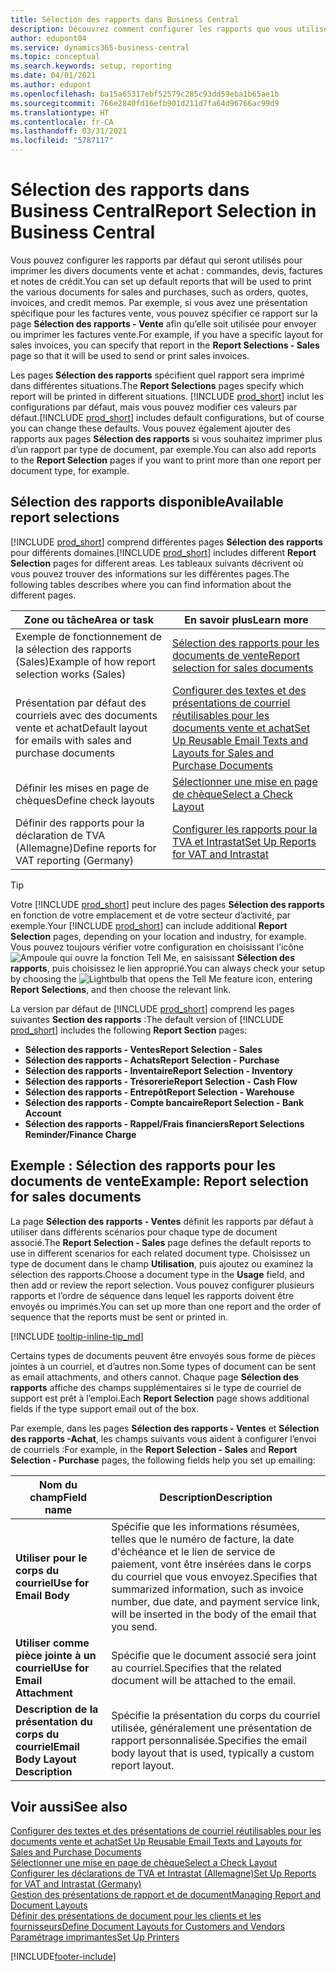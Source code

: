 ```yaml
---
title: Sélection des rapports dans Business Central
description: Découvrez comment configurer les rapports que vous utilisez pour imprimer différents types de documents dans Business Central.
author: edupont04
ms.service: dynamics365-business-central
ms.topic: conceptual
ms.search.keywords: setup, reporting
ms.date: 04/01/2021
ms.author: edupont
ms.openlocfilehash: ba15a65317ebf52579c285c93dd59eba1b65ae1b
ms.sourcegitcommit: 766e2840fd16efb901d211d7fa64d96766ac99d9
ms.translationtype: HT
ms.contentlocale: fr-CA
ms.lasthandoff: 03/31/2021
ms.locfileid: "5787117"
---
```

# <a name="report-selection-in-business-central"></a><span data-ttu-id="443d1-103">Sélection des rapports dans Business Central</span><span class="sxs-lookup"><span data-stu-id="443d1-103">Report Selection in Business Central</span></span>

<span data-ttu-id="443d1-104">Vous pouvez configurer les rapports par défaut qui seront utilisés pour imprimer les divers documents vente et achat : commandes, devis, factures et notes de crédit.</span><span class="sxs-lookup"><span data-stu-id="443d1-104">You can set up default reports that will be used to print the various documents for sales and purchases, such as orders, quotes, invoices, and credit memos.</span></span> <span data-ttu-id="443d1-105">Par exemple, si vous avez une présentation spécifique pour les factures vente, vous pouvez spécifier ce rapport sur la page **Sélection des rapports - Vente** afin qu’elle soit utilisée pour envoyer ou imprimer les factures vente.</span><span class="sxs-lookup"><span data-stu-id="443d1-105">For example, if you have a specific layout for sales invoices, you can specify that report in the **Report Selections - Sales** page so that it will be used to send or print sales invoices.</span></span>  

<span data-ttu-id="443d1-106">Les pages **Sélection des rapports** spécifient quel rapport sera imprimé dans différentes situations.</span><span class="sxs-lookup"><span data-stu-id="443d1-106">The **Report Selections** pages specify which report will be printed in different situations.</span></span> <span data-ttu-id="443d1-107">[!INCLUDE [prod_short](includes/prod_short.md)] inclut les configurations par défaut, mais vous pouvez modifier ces valeurs par défaut.</span><span class="sxs-lookup"><span data-stu-id="443d1-107">[!INCLUDE [prod_short](includes/prod_short.md)] includes default configurations, but of course you can change these defaults.</span></span> <span data-ttu-id="443d1-108">Vous pouvez également ajouter des rapports aux pages **Sélection des rapports** si vous souhaitez imprimer plus d’un rapport par type de document, par exemple.</span><span class="sxs-lookup"><span data-stu-id="443d1-108">You can also add reports to the **Report Selection** pages if you want to print more than one report per document type, for example.</span></span>  

## <a name="available-report-selections"></a><span data-ttu-id="443d1-109">Sélection des rapports disponible</span><span class="sxs-lookup"><span data-stu-id="443d1-109">Available report selections</span></span>

<span data-ttu-id="443d1-110">[!INCLUDE [prod_short](includes/prod_short.md)] comprend différentes pages **Sélection des rapports** pour différents domaines.</span><span class="sxs-lookup"><span data-stu-id="443d1-110">[!INCLUDE [prod_short](includes/prod_short.md)] includes different **Report Selection** pages for different areas.</span></span> <span data-ttu-id="443d1-111">Les tableaux suivants décrivent où vous pouvez trouver des informations sur les différentes pages.</span><span class="sxs-lookup"><span data-stu-id="443d1-111">The following tables describes where you can find information about the different pages.</span></span>  

|<span data-ttu-id="443d1-112">Zone ou tâche</span><span class="sxs-lookup"><span data-stu-id="443d1-112">Area or task</span></span>  |<span data-ttu-id="443d1-113">En savoir plus</span><span class="sxs-lookup"><span data-stu-id="443d1-113">Learn more</span></span>|
|--------------|----------|
|<span data-ttu-id="443d1-114">Exemple de fonctionnement de la sélection des rapports (Sales)</span><span class="sxs-lookup"><span data-stu-id="443d1-114">Example of how report selection works (Sales)</span></span>|[<span data-ttu-id="443d1-115">Sélection des rapports pour les documents de vente</span><span class="sxs-lookup"><span data-stu-id="443d1-115">Report selection for sales documents</span></span>](#example-report-selection-for-sales-documents)|
|<span data-ttu-id="443d1-116">Présentation par défaut des courriels avec des documents vente et achat</span><span class="sxs-lookup"><span data-stu-id="443d1-116">Default layout for emails with sales and purchase documents</span></span>  |[<span data-ttu-id="443d1-117">Configurer des textes et des présentations de courriel réutilisables pour les documents vente et achat</span><span class="sxs-lookup"><span data-stu-id="443d1-117">Set Up Reusable Email Texts and Layouts for Sales and Purchase Documents</span></span>](admin-how-setup-email.md#set-up-reusable-email-texts-and-layouts-for-sales-and-purchase-documents) |
|<span data-ttu-id="443d1-118">Définir les mises en page de chèques</span><span class="sxs-lookup"><span data-stu-id="443d1-118">Define check layouts</span></span>     |[<span data-ttu-id="443d1-119">Sélectionner une mise en page de chèque</span><span class="sxs-lookup"><span data-stu-id="443d1-119">Select a Check Layout</span></span>](finance-how-define-check-layouts.md) |
|<span data-ttu-id="443d1-120">Définir des rapports pour la déclaration de TVA (Allemagne)</span><span class="sxs-lookup"><span data-stu-id="443d1-120">Define reports for VAT reporting (Germany)</span></span>|[<span data-ttu-id="443d1-121">Configurer les rapports pour la TVA et Intrastat</span><span class="sxs-lookup"><span data-stu-id="443d1-121">Set Up Reports for VAT and Intrastat</span></span>](LocalFunctionality/Germany/how-to-set-up-reports-for-vat-and-intrastat.md) |

> [!TIP]
> <span data-ttu-id="443d1-122">Votre [!INCLUDE [prod_short](includes/prod_short.md)] peut inclure des pages **Sélection des rapports** en fonction de votre emplacement et de votre secteur d’activité, par exemple.</span><span class="sxs-lookup"><span data-stu-id="443d1-122">Your [!INCLUDE [prod_short](includes/prod_short.md)] can include additional **Report Selection** pages, depending on your location and industry, for example.</span></span> <span data-ttu-id="443d1-123">Vous pouvez toujours vérifier votre configuration en choisissant l’icône ![Ampoule qui ouvre la fonction Tell Me](media/ui-search/search_small.png "Dites-moi ce que vous voulez faire"), en saisissant **Sélection des rapports**, puis choisissez le lien approprié.</span><span class="sxs-lookup"><span data-stu-id="443d1-123">You can always check your setup by choosing the ![Lightbulb that opens the Tell Me feature](media/ui-search/search_small.png "Tell me what you want to do") icon, entering **Report Selections**, and then choose the relevant link.</span></span>

<span data-ttu-id="443d1-124">La version par défaut de [!INCLUDE [prod_short](includes/prod_short.md)] comprend les pages suivantes **Section des rapports** :</span><span class="sxs-lookup"><span data-stu-id="443d1-124">The default version of [!INCLUDE [prod_short](includes/prod_short.md)] includes the following **Report Section** pages:</span></span>

* <span data-ttu-id="443d1-125">**Sélection des rapports - Ventes**</span><span class="sxs-lookup"><span data-stu-id="443d1-125">**Report Selection - Sales**</span></span>  
* <span data-ttu-id="443d1-126">**Sélection des rapports - Achats**</span><span class="sxs-lookup"><span data-stu-id="443d1-126">**Report Selection - Purchase**</span></span>  
* <span data-ttu-id="443d1-127">**Sélection des rapports - Inventaire**</span><span class="sxs-lookup"><span data-stu-id="443d1-127">**Report Selection - Inventory**</span></span>  
* <span data-ttu-id="443d1-128">**Sélection des rapports - Trésorerie**</span><span class="sxs-lookup"><span data-stu-id="443d1-128">**Report Selection - Cash Flow**</span></span>  
* <span data-ttu-id="443d1-129">**Sélection des rapports - Entrepôt**</span><span class="sxs-lookup"><span data-stu-id="443d1-129">**Report Selection - Warehouse**</span></span>  
* <span data-ttu-id="443d1-130">**Sélection des rapports - Compte bancaire**</span><span class="sxs-lookup"><span data-stu-id="443d1-130">**Report Selection - Bank Account**</span></span>  
* <span data-ttu-id="443d1-131">**Sélection des rapports - Rappel/Frais financiers**</span><span class="sxs-lookup"><span data-stu-id="443d1-131">**Report Selections Reminder/Finance Charge**</span></span>  

## <a name="example-report-selection-for-sales-documents"></a><span data-ttu-id="443d1-132">Exemple : Sélection des rapports pour les documents de vente</span><span class="sxs-lookup"><span data-stu-id="443d1-132">Example: Report selection for sales documents</span></span>

<span data-ttu-id="443d1-133">La page **Sélection des rapports - Ventes** définit les rapports par défaut à utiliser dans différents scénarios pour chaque type de document associé.</span><span class="sxs-lookup"><span data-stu-id="443d1-133">The **Report Selection - Sales** page defines the default reports to use in different scenarios for each related document type.</span></span> <span data-ttu-id="443d1-134">Choisissez un type de document dans le champ **Utilisation**, puis ajoutez ou examinez la sélection des rapports.</span><span class="sxs-lookup"><span data-stu-id="443d1-134">Choose a document type in the **Usage** field, and then add or review the report selection.</span></span> <span data-ttu-id="443d1-135">Vous pouvez configurer plusieurs rapports et l’ordre de séquence dans lequel les rapports doivent être envoyés ou imprimés.</span><span class="sxs-lookup"><span data-stu-id="443d1-135">You can set up more than one report and the order of sequence that the reports must be sent or printed in.</span></span>  

[!INCLUDE [tooltip-inline-tip_md](includes/tooltip-inline-tip_md.md)]

<span data-ttu-id="443d1-136">Certains types de documents peuvent être envoyés sous forme de pièces jointes à un courriel, et d’autres non.</span><span class="sxs-lookup"><span data-stu-id="443d1-136">Some types of document can be sent as email attachments, and others cannot.</span></span> <span data-ttu-id="443d1-137">Chaque page **Sélection des rapports** affiche des champs supplémentaires si le type de courriel de support est prêt à l’emploi.</span><span class="sxs-lookup"><span data-stu-id="443d1-137">Each **Report Selection** page shows additional fields if the type support email out of the box.</span></span>  

<span data-ttu-id="443d1-138">Par exemple, dans les pages **Sélection des rapports - Ventes** et **Sélection des rapports -Achat**, les champs suivants vous aident à configurer l’envoi de courriels :</span><span class="sxs-lookup"><span data-stu-id="443d1-138">For example, in the **Report Selection - Sales** and **Report Selection - Purchase** pages, the following fields help you set up emailing:</span></span>

|<span data-ttu-id="443d1-139">Nom du champ</span><span class="sxs-lookup"><span data-stu-id="443d1-139">Field name</span></span> |<span data-ttu-id="443d1-140">Description</span><span class="sxs-lookup"><span data-stu-id="443d1-140">Description</span></span>  |
|-----------|-------------|
|<span data-ttu-id="443d1-141">**Utiliser pour le corps du courriel**</span><span class="sxs-lookup"><span data-stu-id="443d1-141">**Use for Email Body**</span></span>| <span data-ttu-id="443d1-142">Spécifie que les informations résumées, telles que le numéro de facture, la date d'échéance et le lien de service de paiement, vont être insérées dans le corps du courriel que vous envoyez.</span><span class="sxs-lookup"><span data-stu-id="443d1-142">Specifies that summarized information, such as invoice number, due date, and payment service link, will be inserted in the body of the email that you send.</span></span>        |
|<span data-ttu-id="443d1-143">**Utiliser comme pièce jointe à un courriel**</span><span class="sxs-lookup"><span data-stu-id="443d1-143">**Use for Email Attachment**</span></span>| <span data-ttu-id="443d1-144">Spécifie que le document associé sera joint au courriel.</span><span class="sxs-lookup"><span data-stu-id="443d1-144">Specifies that the related document will be attached to the email.</span></span>|
|<span data-ttu-id="443d1-145">**Description de la présentation du corps du courriel**</span><span class="sxs-lookup"><span data-stu-id="443d1-145">**Email Body Layout Description**</span></span>|<span data-ttu-id="443d1-146">Spécifie la présentation du corps du courriel utilisée, généralement une présentation de rapport personnalisée.</span><span class="sxs-lookup"><span data-stu-id="443d1-146">Specifies the email body layout that is used, typically a custom report layout.</span></span> |

## <a name="see-also"></a><span data-ttu-id="443d1-147">Voir aussi</span><span class="sxs-lookup"><span data-stu-id="443d1-147">See also</span></span>

[<span data-ttu-id="443d1-148">Configurer des textes et des présentations de courriel réutilisables pour les documents vente et achat</span><span class="sxs-lookup"><span data-stu-id="443d1-148">Set Up Reusable Email Texts and Layouts for Sales and Purchase Documents</span></span>](admin-how-setup-email.md#set-up-reusable-email-texts-and-layouts-for-sales-and-purchase-documents)  
[<span data-ttu-id="443d1-149">Sélectionner une mise en page de chèque</span><span class="sxs-lookup"><span data-stu-id="443d1-149">Select a Check Layout</span></span>](finance-how-define-check-layouts.md)  
[<span data-ttu-id="443d1-150">Configurer les déclarations de TVA et Intrastat (Allemagne)</span><span class="sxs-lookup"><span data-stu-id="443d1-150">Set Up Reports for VAT and Intrastat (Germany)</span></span>](LocalFunctionality/Germany/how-to-set-up-reports-for-vat-and-intrastat.md)  
[<span data-ttu-id="443d1-151">Gestion des présentations de rapport et de document</span><span class="sxs-lookup"><span data-stu-id="443d1-151">Managing Report and Document Layouts</span></span>](ui-manage-report-layouts.md)  
[<span data-ttu-id="443d1-152">Définir des présentations de document pour les clients et les fournisseurs</span><span class="sxs-lookup"><span data-stu-id="443d1-152">Define Document Layouts for Customers and Vendors</span></span>](ui-define-customer-vendor-document-layouts.md)  
[<span data-ttu-id="443d1-153">Paramétrage imprimantes</span><span class="sxs-lookup"><span data-stu-id="443d1-153">Set Up Printers</span></span>](ui-specify-printer-selection-reports.md)  


[!INCLUDE[footer-include](includes/footer-banner.md)]